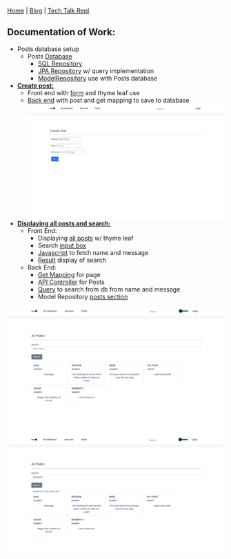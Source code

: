 [Home](https://avabrooks.github.io/avarepository/) | [Blog](https://avabrooks.github.io/avarepository/blog) | [Tech Talk Repl](https://replit.com/@avabrooks/Tri-3-TT#README.md)

<h2> Documentation of Work: </h2>

* Posts database setup
  * Posts [Database](https://github.com/avabrooks/swagketo/blob/master/src/main/java/com/nighthawk/csa/database/posts/Posts.java#L19-L39)
    * [SQL Repository](https://github.com/avabrooks/swagketo/blob/master/src/main/java/com/nighthawk/csa/database/posts/PostsSqlRepository.java)
    * [JPA Repository](https://github.com/avabrooks/swagketo/blob/master/src/main/java/com/nighthawk/csa/database/posts/PostsJpaRepository.java#L16-L19) w/ query implementation 
    * [ModelRepository](https://github.com/avabrooks/swagketo/blob/master/src/main/java/com/nighthawk/csa/database/ModelRepository.java#L210-L228) use with Posts database
 * [**Create post:**](url)
    * Front end with [form](https://github.com/avabrooks/swagketo/blob/master/src/main/resources/templates/userpages/createpost.html#L22-L38) and thyme leaf use
    * [Back end](https://github.com/avabrooks/swagketo/blob/master/src/main/java/com/nighthawk/csa/database/posts/PostsSqlMvcController.java#L26-L38) with post and get mapping to save to database
<img src="src/main/resources/static/images/Screenshot (178).png"
    alt="Markdown Monster icon"
    style="float: left; margin-right: 10px;" />
  * [**Displaying all posts and search:**](url)
    * Front End:
      * Displaying [all posts](https://github.com/avabrooks/swagketo/blob/master/src/main/resources/templates/userpages/posts.html#L43-L49) w/ thyme leaf
      * Search [input box](https://github.com/avabrooks/swagketo/blob/master/src/main/resources/templates/userpages/posts.html#L27-L31)
      * [Javascript](https://github.com/avabrooks/swagketo/blob/master/src/main/resources/templates/userpages/posts.html#L58-L105) to fetch name and message
      * [Result](https://github.com/avabrooks/swagketo/blob/master/src/main/resources/templates/userpages/posts.html#L37-L39) display of search
    * Back End:
      * [Get Mapping](https://github.com/avabrooks/swagketo/blob/master/src/main/java/com/nighthawk/csa/database/posts/PostsSqlMvcController.java#L19-L24) for page
      * [API Controller](https://github.com/avabrooks/swagketo/blob/master/src/main/java/com/nighthawk/csa/database/posts/PostsApiController.java) for Posts 
      * [Query](https://github.com/avabrooks/swagketo/blob/master/src/main/java/com/nighthawk/csa/database/posts/PostsJpaRepository.java#L16-L19) to search from db from name and message
      * Model Repository [posts section](https://github.com/avabrooks/swagketo/blob/master/src/main/java/com/nighthawk/csa/database/ModelRepository.java#L210-L228)

<img src="src/main/resources/static/images/Screenshot (177).png"
     alt="Markdown Monster icon"
     style="float: left; margin-right: 10px;" />
 <img src="src/main/resources/static/images/Screenshot (179).png"
 alt="Markdown Monster icon"
 style="float: left; margin-right: 10px;" />

